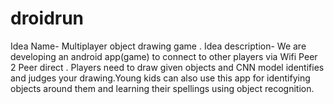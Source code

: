 # droidrun
Idea Name- Multiplayer object drawing game . 
Idea description-  We are developing an android app(game)  to connect to other players via Wifi Peer 2 Peer direct . Players need to draw given objects and CNN model identifies and judges your drawing.Young kids can also use this app for identifying objects around them and learning their spellings using object recognition.
